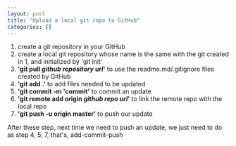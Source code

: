 ```yaml
---
layout: post
title: "Upload a local git repo to GitHub"
categories: []
---
```



1. create a git repository in your GitHub
2. create a local git repository whose name is the same with the git created in 1, and initialized by 'git init'
3. **'git pull *github repository url*'** to use the readme.md/.gitignore files created by GitHub
4. **'git add .'** to add files needed to be updated
5. **'git commit -m 'commit'** to commit an update
6. **'git remote add origin *github repo url*'** to link the remote repo with the local repo
7. **'git push -u origin master'** to push our update

After these step, next time we need to push an update, we just need to do as step 4, 5, 7, that's, add-commit-push


